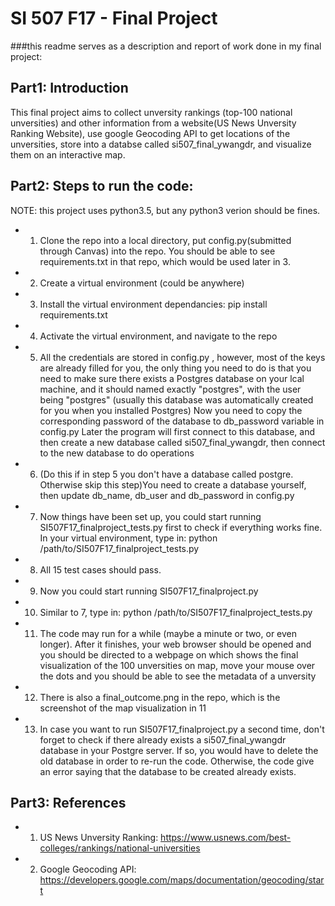 # SI 507 F17 - Final Project

###this readme serves as a description and report of work done in my final project:

## Part1: Introduction

This final project aims to collect unversity rankings (top-100 national unversities) and other information from a website(US News Unversity Ranking Website), use google Geocoding API to get locations of the unversities, store into a databse called si507_final_ywangdr, and visualize them on an interactive map.

## Part2: Steps to run the code:

NOTE: this project uses python3.5, but any python3 verion should be fines.
* 1. Clone the repo into a local directory, put config.py(submitted through Canvas) into the repo. You should be able to see requirements.txt in that repo, which would be used later in 3.
* 2. Create a virtual environment (could be anywhere)
* 3. Install the virtual environment dependancies: pip install requirements.txt
* 4. Activate the virtual environment, and navigate to the repo
* 5. All the credentials are stored in config.py , however, most of the keys are already filled for you, 
the only thing you need to do is that you need to make sure there exists a Postgres database on your lcal machine,
 and it should named exactly "postgres", with the user being "postgres" (usually this database was automatically created for you when you installed Postgres)
Now you need to copy the corresponding password of the database to db_password variable in config.py
Later the program will first connect to this database, and then create a new database called si507_final_ywangdr, then connect to the new database to do operations
* 6. (Do this if in step 5 you don't have a database called postgre. Otherwise skip this step)You need to create a database yourself, then update db_name, db_user and db_password in config.py
* 7. Now things have been set up, you could start running SI507F17_finalproject_tests.py first to check if everything works fine. In your virtual environment, type in: python /path/to/SI507F17_finalproject_tests.py
* 8. All 15 test cases should pass.
* 9. Now you could start running SI507F17_finalproject.py
* 10. Similar to 7, type in: python /path/to/SI507F17_finalproject_tests.py
* 11. The code may run for a while (maybe a minute or two, or even longer). After it finishes, your web browser should be opened and you should be directed to a webpage on which shows the final visualization of the 100 unversities on map, move your mouse over the dots and you should be able to see the metadata of a unversity
* 12. There is also a final_outcome.png in the repo, which is the screenshot of the map visualization in 11
* 13. In case you want to run SI507F17_finalproject.py a second time, don't forget to check if there already exists a si507_final_ywangdr database in your Postgre server. If so, you would have to delete the old database in order to re-run the code. Otherwise, the code give an error saying that the database to be created already exists.

## Part3: References
* 1. US News Unversity Ranking: https://www.usnews.com/best-colleges/rankings/national-universities
* 2. Google Geocoding API: https://developers.google.com/maps/documentation/geocoding/start
